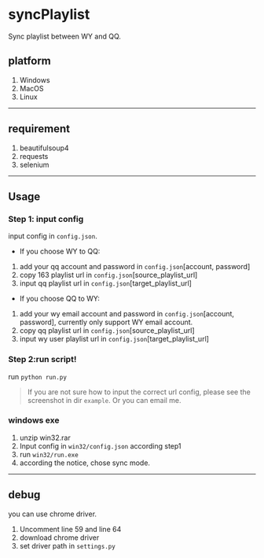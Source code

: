 # syncPlaylist
Sync playlist between WY and QQ.

## platform
1. Windows
2. MacOS
3. Linux

---------------
## requirement
1. beautifulsoup4
2. requests
3. selenium

---------------
## Usage


### Step 1: input config
input config in `config.json`.

* If you choose WY to QQ:
1. add your qq account and password in `config.json`[account, password]
2. copy 163 playlist url in `config.json`[source_playlist_url]
3. input qq playlist url in `config.json`[target_playlist_url]


* If you choose QQ to WY:
1. add your wy email account and password in `config.json`[account, password], currently only support WY email account.
2. copy qq playlist url in `config.json`[source_playlist_url]
3. input wy user playlist url in `config.json`[target_playlist_url]

### Step 2:run script!
run `python run.py`

> If you are not sure how to input the correct url config, please see the screenshot in dir `example`. Or you can email me.

### windows exe
1. unzip win32.rar
2. Input config in `win32/config.json` according step1
3. run `win32/run.exe`
4. according the notice, chose sync mode.

---------------
## debug
you can use chrome driver.
1. Uncomment line 59 and line 64
2. download chrome driver
3. set driver path in `settings.py`
